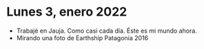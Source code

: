 # Lunes 3, enero 2022
- Trabajé en Jauja. Como casi cada día. Éste es mi mundo ahora.
- Mirando una foto de Earthship Patagonia 2016